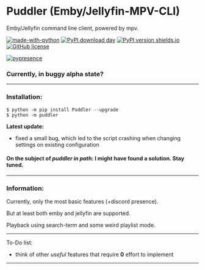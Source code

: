 # Puddler (Emby/Jellyfin-MPV-CLI)
Emby/Jellyfin command line client, powered by mpv.

[![made-with-python](https://img.shields.io/badge/Made%20with-Python-1f425f.svg?style=flat)](https://www.python.org/)
[![PyPI download day](https://img.shields.io/pypi/dd/puddler.svg?style=flat&logo=pypi)](https://pypi.python.org/pypi/Puddler/)
[![PyPI version shields.io](https://img.shields.io/pypi/v/puddler.svg?style=flat&logo=pypi)](https://pypi.python.org/pypi/Puddler/)
[![GitHub license](https://img.shields.io/github/license/Vernoxvernax/Puddler.svg?style=flat)](https://github.com/Vernoxvernax/Puddler/blob/main/COPYING)

[//]: # ([![Open Source? Yes!]&#40;https://badgen.net/badge/Open%20Source%20%3F/Yes%21/blue?style=flat&icon=github&#41;]&#40;https://github.com/Vernoxvernax/Puddler/&#41;)
[![pypresence](https://img.shields.io/badge/using-pypresence-00bb88.svg?style=flat&logo=discord)](https://github.com/qwertyquerty/pypresence)


### Currently, in buggy alpha state?
___

### Installation:
```
$ python -m pip install Puddler --upgrade
$ python -m puddler
```

**Latest update:**
+ fixed a small bug, which led to the script crashing when changing settings on existing configuration

#### On the subject of *puddler in path*: I might have found a solution. Stay tuned.

___

### Information:

Currently, only the most basic features (+discord presence).

But at least both emby and jellyfin are supported.

Playback using search-term and some weird playlist mode.

___

To-Do list:

+ think of other *useful* features that require **0** effort to implement

---
